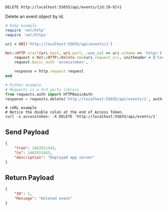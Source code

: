 `DELETE http://localhost:55655/api/events/{id:[0-9]+}`

Delete an event object by id.


```ruby
# Ruby example
require 'net/http'
require 'net/https'

uri = URI('http://localhost:55655/api/events/1')

Net::HTTP.start(uri.host, uri.port, :use_ssl => uri.scheme == 'https') do |http|
    request = Net::HTTP::Delete.new(uri.request_uri, initheader = {'Content-Type' =>'application/json'})
    request.basic_auth 'accesstoken', ''

    response = http.request request
end
```

```python
# Python example
# Requests is a 3rd party library
from requests.auth import HTTPBasicAuth
response = requests.delete('http://localhost:55655/api/events/1', auth=HTTPBasicAuth('accesstoken', ''))
```

```shell
# cURL example
# Notice the double colon at the end of Access Token.
curl -u accesstoken: -X DELETE 'http://localhost:55655/api/events/1'
```

## Send Payload

```json
{
    "from": 1463551343,
    "to": 1463551643,
    "description": "Deployed app server"
}
```

## Return Payload

```json
{
    "ID": 1,
    "Message": "Deleted event"
}
```
